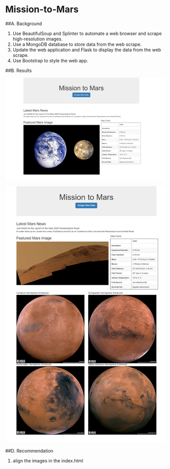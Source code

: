 # Mission-to-Mars

##A. Background

1. Use BeautifulSoup and Splinter to automate a web browser and scrape high-resolution images.
2. Use a MongoDB database to store data from the web scrape.
3. Update the web application and Flask to display the data from the web scrape.
4. Use Bootstrap to style the web app.

##B. Results

![](scrappingwithflask.png)

![](webscrappingchallenge.png)

##D. Recommendation

1) align the images in the index.html
